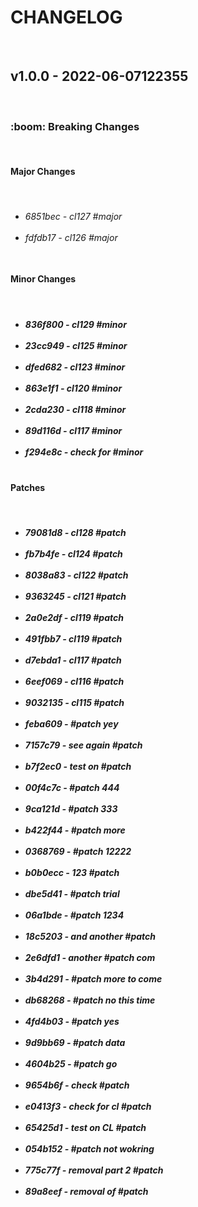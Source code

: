 <h1>CHANGELOG</h1><br><h2>v1.0.0 - 2022-06-07122355</h2><br><h3>:boom: Breaking Changes</h3> <br><h4>Major Changes</h4><br><ul> <h6><li> 6851bec - cl127 #major</li><br><li> fdfdb17 - cl126 #major</li><br></h6></ul> <h4>Minor Changes</h4><br><ul> <h5><li> 836f800 - cl129 #minor</li><br><li> 23cc949 - cl125 #minor</li><br><li> dfed682 - cl123 #minor</li><br><li> 863e1f1 - cl120 #minor</li><br><li> 2cda230 - cl118 #minor</li><br><li> 89d116d - cl117 #minor</li><br><li> f294e8c - check for #minor</li><br></h5></ul> <h4>Patches</h4><br><ul> <h5><li> 79081d8 - cl128 #patch</li><br><li> fb7b4fe - cl124 #patch</li><br><li> 8038a83 - cl122 #patch</li><br><li> 9363245 - cl121 #patch</li><br><li> 2a0e2df - cl119 #patch</li><br><li> 491fbb7 - cl119 #patch</li><br><li> d7ebda1 - cl117 #patch</li><br><li> 6eef069 - cl116 #patch</li><br><li> 9032135 - cl115 #patch</li><br><li> feba609 - #patch yey</li><br><li> 7157c79 - see again #patch</li><br><li> b7f2ec0 - test on #patch</li><br><li> 00f4c7c - #patch 444</li><br><li> 9ca121d - #patch 333</li><br><li> b422f44 - #patch more</li><br><li> 0368769 - #patch 12222</li><br><li> b0b0ecc - 123 #patch</li><br><li> dbe5d41 - #patch trial</li><br><li> 06a1bde - #patch 1234</li><br><li> 18c5203 - and another #patch</li><br><li> 2e6dfd1 - another #patch com</li><br><li> 3b4d291 - #patch more to come</li><br><li> db68268 - #patch no this time</li><br><li> 4fd4b03 - #patch yes</li><br><li> 9d9bb69 - #patch data</li><br><li> 4604b25 - #patch go</li><br><li> 9654b6f - check #patch</li><br><li> e0413f3 - check for cl #patch</li><br><li> 65425d1 - test on CL #patch</li><br><li> 054b152 - #patch not wokring</li><br><li> 775c77f - removal part 2 #patch</li><br><li> 89a8eef - removal of #patch</li><br></h5></ul>
